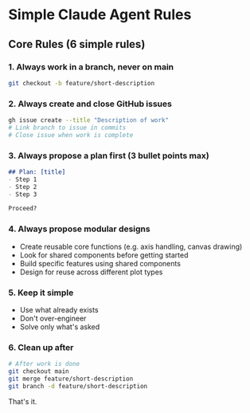 # Simple Claude Agent Rules

## Core Rules (6 simple rules)

### 1. Always work in a branch, never on main
```bash
git checkout -b feature/short-description
```

### 2. Always create and close GitHub issues
```bash
gh issue create --title "Description of work"
# Link branch to issue in commits
# Close issue when work is complete
```

### 3. Always propose a plan first (3 bullet points max)
```markdown
## Plan: [title]
- Step 1
- Step 2  
- Step 3

Proceed?
```

### 4. Always propose modular designs
- Create reusable core functions (e.g. axis handling, canvas drawing)
- Look for shared components before getting started
- Build specific features using shared components
- Design for reuse across different plot types

### 5. Keep it simple
- Use what already exists
- Don't over-engineer
- Solve only what's asked

### 6. Clean up after
```bash
# After work is done
git checkout main
git merge feature/short-description
git branch -d feature/short-description
```

That's it.